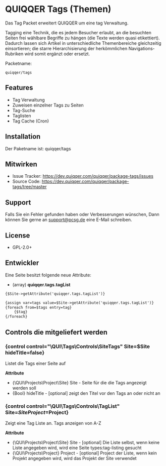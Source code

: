 QUIQQER Tags (Themen)
========

Das Tag Packet erweitert QUIQQER um eine tag Verwaltung.

Tagging eine Technik, die es jedem Besucher erlaubt,
an die besuchten Seiten frei wählbare Begriffe zu hängen (die Texte werden quasi etikettiert).
Dadurch lassen sich Artikel in unterschiedliche Themenbereiche gleichzeitig einsortieren;
die starre Hierarchisierung der herkömmlichen Navigations-Rubriken wird somit ergänzt oder ersetzt.

Packetname:

    quiqqer/tags


Features
--------

- Tag Verwaltung
- Zuweisen einzelner Tags zu Seiten
- Tag-Suche
- Taglisten
- Tag Cache (Cron)


Installation
------------

Der Paketname ist: quiqqer/tags


Mitwirken
----------

- Issue Tracker: https://dev.quiqqer.com/quiqqer/package-tags/issues
- Source Code: https://dev.quiqqer.com/quiqqer/package-tags/tree/master


Support
-------

Falls Sie ein Fehler gefunden haben oder Verbesserungen wünschen,
Dann können Sie gerne an support@pcsg.de eine E-Mail schreiben.


License
-------

- GPL-2.0+


Entwickler
--------


Eine Seite besitzt folgende neue Attribute:

- (array) **quiqqer.tags.tagList**

```html
{$Site->getAttribute('quiqqer.tags.tagList')}
```

```html
{assign var=tags value=$Site->getAttribute('quiqqer.tags.tagList')}
{foreach from=$tags entry=tag}
    {$tag}
{/foreach}
```

## Controls die mitgeliefert werden

### {control control="\QUI\Tags\Controls\SiteTags" Site=$Site hideTitle=false}

Listet die Tags einer Seite auf

**Attribute**
+ {\QUI\Projects\Project\Site} Site - Seite für die die Tags angezeigt werden soll
+ {Bool} hideTitle - [optional] zeigt den Titel vor den Tags an oder nicht an


### {control control="\QUI\Tags\Controls\TagList" Site=$Site Project=$Project}

Zeigt eine Tag Liste an. Tags anzeigen von A-Z

**Attribute**
+ {\QUI\Projects\Project\Site} Site - [optional] Die Liste selbst, wenn keine Liste angegeben wird, wird eine Seite types:tag-listing gesucht
+ {\QUI\Projects\Project} Project - [optional] Project der Liste, wenn kein Projekt angegeben wird, wird das Projekt der Site verwendet
